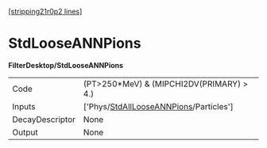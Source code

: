 [[stripping21r0p2 lines]](./stripping21r0p2-index)

# StdLooseANNPions

**FilterDesktop/StdLooseANNPions**

|                 |                                                                                                   |
|-----------------|---------------------------------------------------------------------------------------------------|
| Code            | (PT\>250\*MeV) & (MIPCHI2DV(PRIMARY) \> 4.)                                                       |
| Inputs          | ['Phys/[StdAllLooseANNPions](./stripping21r0p2-commonparticles-stdalllooseannpions)/Particles'] |
| DecayDescriptor | None                                                                                              |
| Output          | None                                                                                              |
